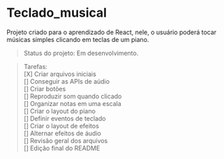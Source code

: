 # Teclado_musical

Projeto criado para o aprendizado de React, nele, o usuário poderá tocar músicas simples clicando em teclas de um piano.

>Status do projeto: Em desenvolvimento.

>Tarefas: <br>
[X] Criar arquivos iniciais <br>
[] Conseguir as APIs de aúdio <br>
[] Criar botões <br>
[] Reproduzir som quando clicado <br>
[] Organizar notas em uma escala <br>
[] Criar o layout do piano <br>
[] Definir eventos de teclado <br>
[] Criar o layout de efeitos <br>
[] Alternar efeitos de áudio <br>
[] Revisão geral dos arquivos <br>
[] Edição final do README <br>

